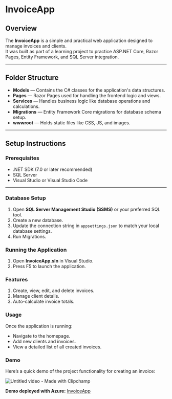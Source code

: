 # InvoiceApp

## Overview  

The **InvoiceApp** is a simple and practical web application designed to manage invoices and clients.  
It was built as part of a learning project to practice ASP.NET Core, Razor Pages, Entity Framework, and SQL Server integration.

---

## Folder Structure

- **Models** — Contains the C# classes for the application's data structures.
- **Pages** — Razor Pages used for handling the frontend logic and views.
- **Services** — Handles business logic like database operations and calculations.
- **Migrations** — Entity Framework Core migrations for database schema setup.
- **wwwroot** — Holds static files like CSS, JS, and images.

---

## Setup Instructions

### Prerequisites

- .NET SDK (7.0 or later recommended)
- SQL Server
- Visual Studio or Visual Studio Code

---

### Database Setup

1. Open **SQL Server Management Studio (SSMS)** or your preferred SQL tool.
2. Create a new database.
3. Update the connection string in `appsettings.json` to match your local database settings.
4. Run Migrations.

### Running the Application

1. Open **InvoiceApp.sln** in Visual Studio.
2. Press F5 to launch the application.

### Features

1. Create, view, edit, and delete invoices.
2. Manage client details.
3. Auto-calculate invoice totals.

### Usage

Once the application is running:

- Navigate to the homepage.
- Add new clients and invoices.
- View a detailed list of all created invoices.

### Demo

Here’s a quick demo of the project functionality for creating an invoice:

![Untitled video - Made with Clipchamp](https://github.com/user-attachments/assets/793f1382-e4c0-4a94-b5ba-74e23b583746)


**Demo deployed with Azure:** [InvoiceApp](https://invoiceapp20250410155226.azurewebsites.net/Invoices)
